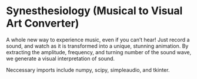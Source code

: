 # Synesthesiology (Musical to Visual Art Converter)

A whole new way to experience music, even if you can’t hear! Just record a sound, and watch as it is transformed into a unique, stunning animation. By extracting the amplitude, frequency, and turning number of the sound wave, we generate a visual interpretation of sound. 

Neccessary imports include numpy, scipy, simpleaudio, and tkinter.
